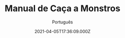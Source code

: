 ---
id: '91e75da5-38d4-4893-a085-62a452c83412'
type: 'movie' # Filme, Série, Anime
title: "Manual de Caça a Monstros"
synopsis: ["Recrutada por uma sociedade secreta de babás, uma adolescente enfrenta o Bicho-Papão e os monstros que sequestram um garotinho no Halloween.",
]
originalTitle: "A Babysitter's Guide to Monster Hunting"
date: '2021-04-05T17:36:09.000Z'
update: '2021-04-05T17:36:09.000Z'
releaseDate: '2020-10-14T03:00:00.000Z'
imdb:
  rating: '5.4' # 8.5
  id: '' # tt0470752
duration: '1h 38 Min'
trailer:
  urls: [
    'A_5MXztlJvw',
  ]
tags: ['1080p']
genre: ['Comédia', 'Fantasia'] #
quality: 'WEB-DL' # BluRay, WEB-DL, HDTV, WEB-DL4K, WEB-DLe
format: 'Mkv' # MKV, MP4, TS
audio: 'Português, Inglês' # Dublado, Legendado, Dual Audio, Dub & Leg
subtitle: 'Português' # Português, inglês,
size: '2.75 GB' # 4.8 GB
audioQuality: 10
videoQuality: 10
directors: []
#  - name: 'Lana Wachowski'
#    image: ''
#  - name: 'Lilly Wachowski'
#    image: ''
cast: []
#  - name: 'Keanu Reeves'
#    image: ''
#    characterName: 'Neo'
writers: []
#  - name: ''
#    image: ''
maturityRating:
  age: '' # L , 10, 12, 14, 16, 18
  topics: [''] # Violence, Illegal drugs, Inappropriate Language, Legal Drugs, Sexual Content, Extreme Violence
###########################################
download:
  
  - url: 'magnet:?xt=urn:btih:cd1e8c7a7eca81596b6c40f79563f0c7086ea422&dn=Manual.de.Caca.a.Monstros.2020.1080p.NF.WEB-DL.DD5.1.H264.DUAL-MG&tr=udp%3a%2f%2ftracker.opentrackr.org%3a1337%2fannounce&tr=udp%3a%2f%2ftracker.openbittorrent.com%3a80%2fannounce&tr=udp%3a%2f%2ftracker.trackerfix.com%3a80%2fannounce&tr=udp%3a%2f%2ftracker.coppersurfer.tk%3a6969%2fannounce&tr=udp%3a%2f%2ftracker.leechers-paradise.org%3a6969%2fannounce&tr=udp%3a%2f%2feddie4.nl%3a6969%2fannounce&tr=udp%3a%2f%2fp4p.arenabg.com%3a1337%2fannounce&tr=udp%3a%2f%2fexplodie.org%3a6969%2fannounce&tr=udp%3a%2f%2fzer0day.ch%3a1337%2fannounce'
    resolution: '1080p' # 720p, 1080p, 4K,
    audio: 'Dual Áudio' # Dublado, Legendado, Dual Audio
    size: '' # 4.8 GB
    quality: '' # BluRay, WEB-DL
    format: '' # MKV
images:
  cover: '/assets/movies/manual-de-caca-a-monstros.jpg'
  background: '/assets/movies/'
---